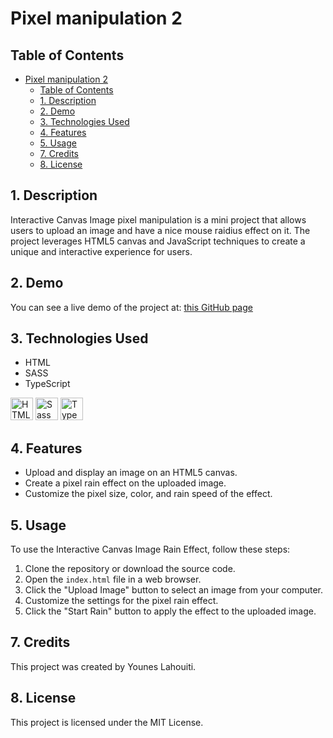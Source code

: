 # Pixel manipulation 2

## Table of Contents

- [Pixel manipulation 2](#pixel-manipulation-2)
  - [Table of Contents](#table-of-contents)
  - [1. Description](#1-description)
  - [2. Demo](#2-demo)
  - [3. Technologies Used](#3-technologies-used)
  - [4. Features](#4-features)
  - [5. Usage](#5-usage)
  - [7. Credits](#7-credits)
  - [8. License](#8-license)

## 1. Description

Interactive Canvas Image pixel manipulation is a mini project that allows users to upload an image and have a nice mouse raidius effect on it. The project leverages HTML5 canvas and JavaScript techniques to create a unique and interactive experience for users.

## 2. Demo

You can see a live demo of the project at: [this GitHub page](https://lephenix47.github.io/Pixel-manipulation-test-2_Younes-Lahouiti/)

## 3. Technologies Used

- HTML
- SASS
- TypeScript

<a href="https://developer.mozilla.org/en-US/docs/Glossary/HTML5" target="_blank" rel="noreferrer" title="HTML5"><img src="https://raw.githubusercontent.com/danielcranney/readme-generator/main/public/icons/skills/html5-colored.svg" width="36" height="36" alt="HTML5" /></a>
<a href="https://sass-lang.com/" target="_blank" rel="noreferrer" title="SASS"><img src="https://raw.githubusercontent.com/danielcranney/readme-generator/main/public/icons/skills/sass-colored.svg" width="36" height="36" alt="Sass" /></a>
<a href="https://www.typescriptlang.org/" target="_blank" rel="noreferrer" title="TypeScript"><img src="https://raw.githubusercontent.com/danielcranney/readme-generator/main/public/icons/skills/typescript-colored.svg" width="36" height="36" alt="TypeScript" /></a>

## 4. Features

- Upload and display an image on an HTML5 canvas.
- Create a pixel rain effect on the uploaded image.
- Customize the pixel size, color, and rain speed of the effect.

## 5. Usage

To use the Interactive Canvas Image Rain Effect, follow these steps:

1. Clone the repository or download the source code.
2. Open the `index.html` file in a web browser.
3. Click the "Upload Image" button to select an image from your computer.
4. Customize the settings for the pixel rain effect.
5. Click the "Start Rain" button to apply the effect to the uploaded image.

## 7. Credits

This project was created by Younes Lahouiti.

## 8. License

This project is licensed under the MIT License.